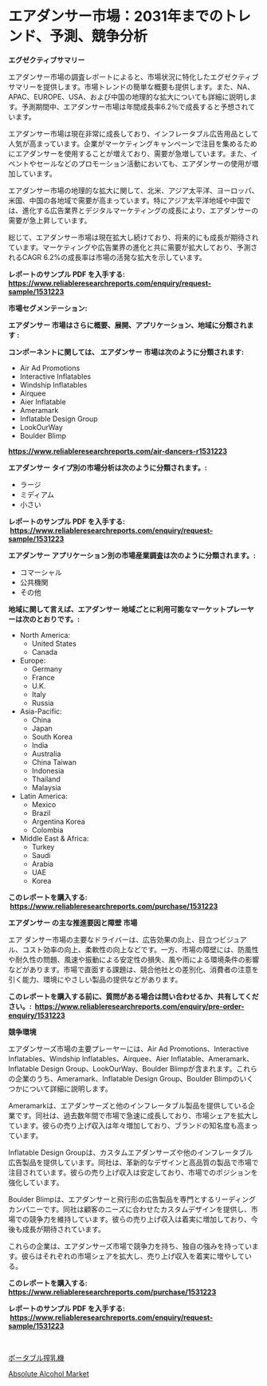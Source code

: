 <p><h1>エアダンサー市場：2031年までのトレンド、予測、競争分析</h1></p><p><strong>エグゼクティブサマリー</strong></p>
<p><p>エアダンサー市場の調査レポートによると、市場状況に特化したエグゼクティブサマリーを提供します。市場トレンドの簡単な概要も提供します。また、NA、APAC、EUROPE、USA、および中国の地理的な拡大についても詳細に説明します。予測期間中、エアダンサー市場は年間成長率6.2％で成長すると予想されています。</p><p>エアダンサー市場は現在非常に成長しており、インフレータブル広告用品として人気が高まっています。企業がマーケティングキャンペーンで注目を集めるためにエアダンサーを使用することが増えており、需要が急増しています。また、イベントやセールなどのプロモーション活動においても、エアダンサーの使用が増加しています。</p><p>エアダンサー市場の地理的な拡大に関して、北米、アジア太平洋、ヨーロッパ、米国、中国の各地域で需要が高まっています。特にアジア太平洋地域や中国では、進化する広告業界とデジタルマーケティングの成長により、エアダンサーの需要が急上昇しています。</p><p>総じて、エアダンサー市場は現在拡大し続けており、将来的にも成長が期待されています。マーケティングや広告業界の進化と共に需要が拡大しており、予測されるCAGR 6.2%の成長率は市場の活発な拡大を示しています。</p></p>
<p><strong>レポートのサンプル PDF を入手する: <a href="https://www.reliableresearchreports.com/enquiry/request-sample/1531223">https://www.reliableresearchreports.com/enquiry/request-sample/1531223</a></strong></p>
<p><strong>市場セグメンテーション:</strong></p>
<p><strong> エアダンサー 市場はさらに概要、展開、アプリケーション、地域に分類されます :</strong></p>
<p><strong>コンポーネントに関しては、 エアダンサー 市場は次のように分類されます: &nbsp;</strong></p>
<p><ul><li>Air Ad Promotions</li><li>Interactive Inflatables</li><li>Windship Inflatables</li><li>Airquee</li><li>Aier Inflatable</li><li>Ameramark</li><li>Inflatable Design Group</li><li>LookOurWay</li><li>Boulder Blimp</li></ul></p>
<p><strong><a href="https://www.reliableresearchreports.com/air-dancers-r1531223">https://www.reliableresearchreports.com/air-dancers-r1531223</a></strong></p>
<p><strong> エアダンサー タイプ別の市場分析は次のように分類されます。:</strong></p>
<p><ul><li>ラージ</li><li>ミディアム</li><li>小さい</li></ul></p>
<p><strong>レポートのサンプル PDF を入手する: &nbsp;<a href="https://www.reliableresearchreports.com/enquiry/request-sample/1531223">https://www.reliableresearchreports.com/enquiry/request-sample/1531223</a></strong></p>
<p><strong> エアダンサー アプリケーション別の市場産業調査は次のように分類されます。:</strong></p>
<p><ul><li>コマーシャル</li><li>公共機関</li><li>その他</li></ul></p>
<p><strong>地域に関して言えば、エアダンサー 地域ごとに利用可能なマーケットプレーヤーは次のとおりです。:</strong></p>
<p><ul>
    <li>
        North America:
        <ul>
            <li>United States</li>
            <li>Canada</li>
        </ul>
    </li>
    <li>
        Europe:
        <ul>
            <li>Germany</li>
            <li>France</li>
            <li>U.K.</li>
            <li>Italy</li>
            <li>Russia</li>
        </ul>
    </li>
    <li>
        Asia-Pacific:
        <ul>
            <li>China</li>
            <li>Japan</li>
            <li>South Korea</li>
            <li>India</li>
            <li>Australia</li>
            <li>China Taiwan</li>
            <li>Indonesia</li>
            <li>Thailand</li>
            <li>Malaysia</li>
        </ul>
    </li>
    <li>
        Latin America:
        <ul>
            <li>Mexico</li>
            <li>Brazil</li>
            <li>Argentina Korea</li>
            <li>Colombia</li>
        </ul>
    </li>
    <li>
        Middle East & Africa:
        <ul>
            <li>Turkey</li>
            <li>Saudi</li>
            <li>Arabia</li>
            <li>UAE</li>
            <li>Korea</li>
        </ul>
    </li>
    </ul></p>
<p><strong>このレポートを購入する: &nbsp;<a href="https://www.reliableresearchreports.com/purchase/1531223">https://www.reliableresearchreports.com/purchase/1531223</a></strong></p>
<p><strong>エアダンサー の主な推進要因と障壁 市場</strong></p>
<p><p>エア ダンサー市場の主要なドライバーは、広告効果の向上、目立つビジュアル、コスト効率の向上、柔軟性の向上などです。一方、市場の障壁には、防風性や耐久性の問題、風速や振動による安定性の損失、風や雨による環境条件の影響などがあります。市場で直面する課題は、競合他社との差別化、消費者の注意を引く能力、環境にやさしい製品の提供などがあります。</p></p>
<p><strong>このレポートを購入する前に、質問がある場合は問い合わせるか、共有してください。:&nbsp; <a href="https://www.reliableresearchreports.com/enquiry/pre-order-enquiry/1531223">https://www.reliableresearchreports.com/enquiry/pre-order-enquiry/1531223</a></strong></p>
<p><strong>競争環境</strong></p>
<p><p>エアダンサーズ市場の主要プレーヤーには、Air Ad Promotions、Interactive Inflatables、Windship Inflatables、Airquee、Aier Inflatable、Ameramark、Inflatable Design Group、LookOurWay、Boulder Blimpが含まれます。これらの企業のうち、Ameramark、Inflatable Design Group、Boulder Blimpのいくつかについて詳細に説明します。</p><p>Ameramarkは、エアダンサーズと他のインフレータブル製品を提供している企業です。同社は、過去数年間で市場で急速に成長しており、市場シェアを拡大しています。彼らの売り上げ収入は年々増加しており、ブランドの知名度も高まっています。</p><p>Inflatable Design Groupは、カスタムエアダンサーズや他のインフレータブル広告製品を提供しています。同社は、革新的なデザインと高品質の製品で市場で注目されています。彼らの売り上げ収入は安定しており、市場でのポジションを強化しています。</p><p>Boulder Blimpは、エアダンサーと飛行形の広告製品を専門とするリーディングカンパニーです。同社は顧客のニーズに合わせたカスタムデザインを提供し、市場での競争力を維持しています。彼らの売り上げ収入は着実に増加しており、今後も成長が期待されています。</p><p>これらの企業は、エアダンサーズ市場で競争力を持ち、独自の強みを持っています。彼らはそれぞれの市場シェアを拡大し、売り上げ収入を着実に増やしている。</p></p>
<p><strong>このレポートを購入する: &nbsp; <a href="https://www.reliableresearchreports.com/purchase/1531223">https://www.reliableresearchreports.com/purchase/1531223</a></strong></p>
<p><strong>レポートのサンプル PDF を入手する: &nbsp;<a href="https://www.reliableresearchreports.com/enquiry/request-sample/1531223">https://www.reliableresearchreports.com/enquiry/request-sample/1531223</a></strong><strong></strong></p>
<p>&nbsp;</p>
<p><p><a href="https://github.com/SarahFahey88/Market-Research-Report-List-1/blob/main/758382821736.md">ポータブル搾乳機</a></p><p><a href="https://pretty-mail-caf.notion.site/Absolute-Alcohol-Market-Size-Furnishes-Valuable-Information-Encompassing-Market-Share-Market-Trends-4e752fe881624001a11bf6b82540c514">Absolute Alcohol Market</a></p></p>